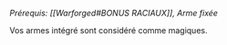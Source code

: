 *Prérequis:  [[Warforged#BONUS RACIAUX]],  Arme fixée*

Vos armes intégré sont considéré comme magiques.